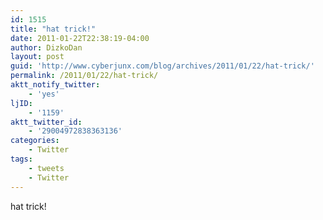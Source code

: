 ```yaml
---
id: 1515
title: "hat trick!"
date: 2011-01-22T22:38:19-04:00
author: DizkoDan
layout: post
guid: 'http://www.cyberjunx.com/blog/archives/2011/01/22/hat-trick/'
permalink: /2011/01/22/hat-trick/
aktt_notify_twitter:
    - 'yes'
ljID:
    - '1159'
aktt_twitter_id:
    - '29004972838363136'
categories:
    - Twitter
tags:
    - tweets
    - Twitter
---
```


hat trick!